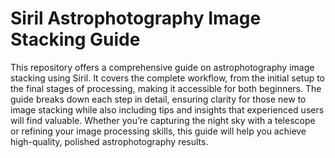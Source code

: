# Siril Astrophotography Image Stacking Guide 
This repository offers a comprehensive guide on astrophotography image stacking using Siril. It covers the complete workflow, from the initial setup to the final stages of processing, making it accessible for both beginners. The guide breaks down each step in detail, ensuring clarity for those new to image stacking while also including tips and insights that experienced users will find valuable. Whether you’re capturing the night sky with a telescope or refining your image processing skills, this guide will help you achieve high-quality, polished astrophotography results.
